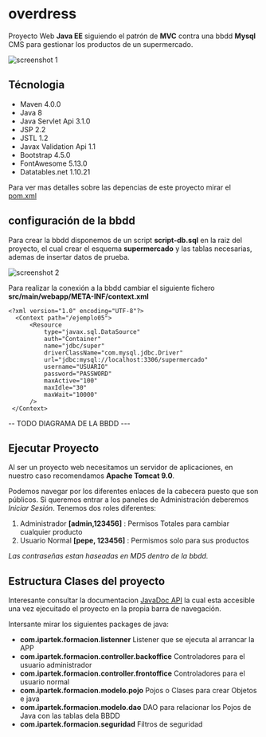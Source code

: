 # overdress

Proyecto Web **Java EE** siguiendo el patrón de **MVC** contra una bbdd **Mysql**
CMS para gestionar los productos de un supermercado. 


![screenshot 1]( screenshot1.jpg?raw=true)


## Técnologia

- Maven 4.0.0
- Java 8
- Java Servlet Api 3.1.0
- JSP 2.2
- JSTL 1.2
- Javax Validation Api 1.1
- Bootstrap 4.5.0
- FontAwesome 5.13.0
- Datatables.net 1.10.21

Para ver mas detalles sobre las depencias de este proyecto mirar el [pom.xml](https://github.com/ipartek/supermercado-java/blob/master/pom.xml)




## configuración de la bbdd

Para crear la bbdd disponemos de un script **script-db.sql** en la raiz del proyecto, el cual crear el esquema **supermercado** y las tablas necesarias, ademas de insertar datos de prueba.

![screenshot 2]( screenshot2.jpg?raw=true)

Para realizar la conexión a la bbdd cambiar el siguiente fichero **src/main/webapp/META-INF/context.xml**


```
<?xml version="1.0" encoding="UTF-8"?>
  <Context path="/ejemplo05">
      <Resource
          type="javax.sql.DataSource"
          auth="Container"
          name="jdbc/super"
          driverClassName="com.mysql.jdbc.Driver"
          url="jdbc:mysql://localhost:3306/supermercado"
          username="USUARIO"
          password="PASSWORD"
          maxActive="100"
          maxIdle="30"
          maxWait="10000"          
      />
 </Context>
```


 -- TODO DIAGRAMA DE LA BBDD  ---

## Ejecutar Proyecto

Al ser un proyecto web necesitamos un servidor de aplicaciones, en nuestro caso recomendamos **Apache Tomcat 9.0**.

Podemos navegar por los diferentes enlaces de la cabecera puesto que son públicos.
Si queremos entrar a los paneles de Administración deberemos *Iniciar Sesión*.
Tenemos dos roles diferentes:

1. Administrador   **[admin,123456]** : Permisos Totales para cambiar cualquier producto
2. Usuario Normal  **[pepe, 123456]** : Permismos solo para sus productos

*Las contraseñas estan haseadas en MD5 dentro de la bbdd.*


## Estructura Clases del proyecto

Interesante consultar la documentacion [JavaDoc API](https://github.com/ipartek/supermercado-java/tree/master/src/main/webapp/doc) la cual esta accesible una vez ejecuitado el proyecto en la propia barra de navegación.

Intersante mirar los siguientes packages de java:

- **com.ipartek.formacion.listenner** Listener que se ejecuta al arrancar la APP
- **com.ipartek.formacion.controller.backoffice** Controladores para el usuario administrador
- **com.ipartek.formacion.controller.frontoffice** Controladores para el usuario normal
- **com.ipartek.formacion.modelo.pojo** Pojos o Clases para crear Objetos e java
- **com.ipartek.formacion.modelo.dao** DAO para relacionar los Pojos de Java con las tablas dela BBDD
- **com.ipartek.formacion.seguridad** Filtros de seguridad